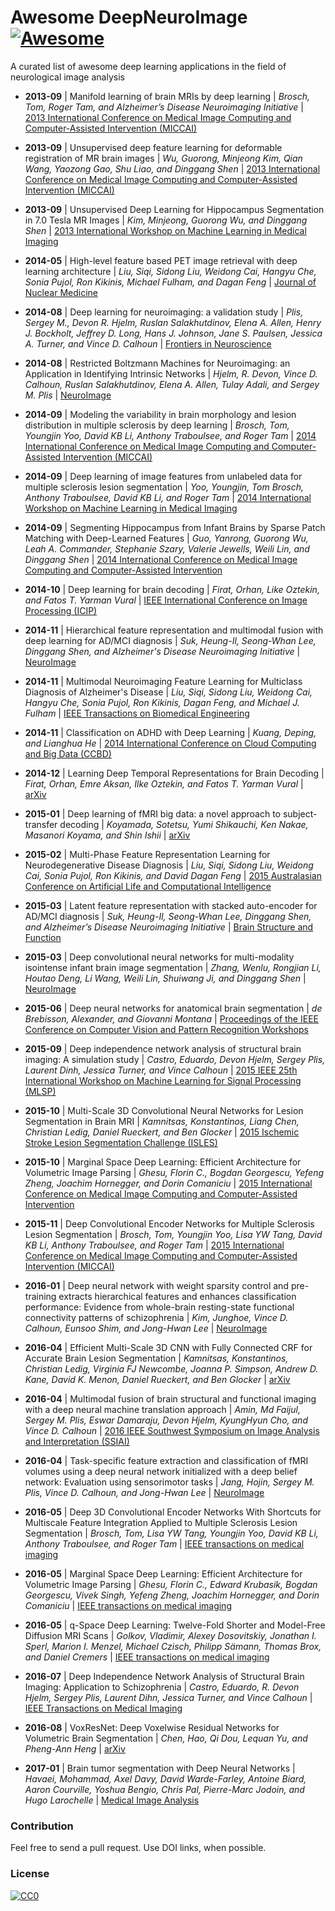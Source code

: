 # Awesome DeepNeuroImage [![Awesome](https://cdn.rawgit.com/sindresorhus/awesome/d7305f38d29fed78fa85652e3a63e154dd8e8829/media/badge.svg)](https://github.com/alxndrkalinin/awesome-deepneuroimage)

A curated list of awesome deep learning applications in the field of neurological image analysis

- **2013-09** | Manifold learning of brain MRIs by deep learning | *Brosch, Tom, Roger Tam, and Alzheimer’s Disease Neuroimaging Initiative* | [2013 International Conference on Medical Image Computing and Computer-Assisted Intervention (MICCAI)](http:/dx.doi.org/10.1007/978-3-642-40763-5_78)

- **2013-09** | Unsupervised deep feature learning for deformable registration of MR brain images | *Wu, Guorong, Minjeong Kim, Qian Wang, Yaozong Gao, Shu Liao, and Dinggang Shen* | [2013 International Conference on Medical Image Computing and Computer-Assisted Intervention (MICCAI)](http:/dx.doi.org/10.1007/978-3-642-40763-5_80)

- **2013-09** | Unsupervised Deep Learning for Hippocampus Segmentation in 7.0 Tesla MR Images | *Kim, Minjeong, Guorong Wu, and Dinggang Shen* | [2013 International Workshop on Machine Learning in Medical Imaging](http:/dx.doi.org/10.1007/978-3-319-02267-3_1)

- **2014-05** | High-level feature based PET image retrieval with deep learning architecture | *Liu, Siqi, Sidong Liu, Weidong Cai, Hangyu Che, Sonia Pujol, Ron Kikinis, Michael Fulham, and Dagan Feng* | [Journal of Nuclear Medicine](http://jnm.snmjournals.org/content/55/supplement_1/2028)

- **2014-08** | Deep learning for neuroimaging: a validation study | *Plis, Sergey M., Devon R. Hjelm, Ruslan Salakhutdinov, Elena A. Allen, Henry J. Bockholt, Jeffrey D. Long, Hans J. Johnson, Jane S. Paulsen, Jessica A. Turner, and Vince D. Calhoun* | [Frontiers in Neuroscience](http://dx.doi.org/10.3389/fnins.2014.00229)

- **2014-08** | Restricted Boltzmann Machines for Neuroimaging: an Application in Identifying Intrinsic Networks | *Hjelm, R. Devon, Vince D. Calhoun, Ruslan Salakhutdinov, Elena A. Allen, Tulay Adali, and Sergey M. Plis* | [NeuroImage](http://dx.doi.org/10.1016/j.neuroimage.2014.03.048)

- **2014-09** | Modeling the variability in brain morphology and lesion distribution in multiple sclerosis by deep learning | *Brosch, Tom, Youngjin Yoo, David KB Li, Anthony Traboulsee, and Roger Tam* | [2014 International Conference on Medical Image Computing and Computer-Assisted Intervention (MICCAI)](http://dx.doi.org/10.1007/978-3-319-10470-6_58)

- **2014-09** | Deep learning of image features from unlabeled data for multiple sclerosis lesion segmentation | *Yoo, Youngjin, Tom Brosch, Anthony Traboulsee, David KB Li, and Roger Tam* | [2014 International Workshop on Machine Learning in Medical Imaging](http://dx.doi.org/10.1007/978-3-319-10470-6_58)

- **2014-09** | Segmenting Hippocampus from Infant Brains by Sparse Patch Matching with Deep-Learned Features | *Guo, Yanrong, Guorong Wu, Leah A. Commander, Stephanie Szary, Valerie Jewells, Weili Lin, and Dinggang Shen* | [2014 International Conference on Medical Image Computing and Computer-Assisted Intervention](http://dx.doi.org/10.1007/978-3-319-10470-6_39)

- **2014-10** | Deep learning for brain decoding | *Firat, Orhan, Like Oztekin, and Fatos T. Yarman Vural* | [IEEE International Conference on Image Processing (ICIP)](http://dx.doi.org/10.1109/ICIP.2014.7025563)

- **2014-11** | Hierarchical feature representation and multimodal fusion with deep learning for AD/MCI diagnosis | *Suk, Heung-Il, Seong-Whan Lee, Dinggang Shen, and Alzheimer's Disease Neuroimaging Initiative* | [NeuroImage](http://dx.doi.org/10.1016/j.neuroimage.2014.06.077)

- **2014-11** | Multimodal Neuroimaging Feature Learning for Multiclass Diagnosis of Alzheimer's Disease | *Liu, Siqi, Sidong Liu, Weidong Cai, Hangyu Che, Sonia Pujol, Ron Kikinis, Dagan Feng, and Michael J. Fulham* | [IEEE Transactions on Biomedical Engineering](http://dx.doi.org/10.1109/TBME.2014.2372011)

- **2014-11** | Classification on ADHD with Deep Learning | *Kuang, Deping, and Lianghua He* | [2014 International Conference on Cloud Computing and Big Data (CCBD)](http://dx.doi.org/10.1109/CCBD.2014.42)

- **2014-12** | Learning Deep Temporal Representations for Brain Decoding | *Firat, Orhan, Emre Aksan, Ilke Oztekin, and Fatos T. Yarman Vural* | [arXiv](http://arxiv.org/abs/1412.7522)

- **2015-01** | Deep learning of fMRI big data: a novel approach to subject-transfer decoding | *Koyamada, Sotetsu, Yumi Shikauchi, Ken Nakae, Masanori Koyama, and Shin Ishii* | [arXiv](https://arxiv.org/abs/1502.00093)

- **2015-02** | Multi-Phase Feature Representation Learning for Neurodegenerative Disease Diagnosis | *Liu, Siqi, Sidong Liu, Weidong Cai, Sonia Pujol, Ron Kikinis, and David Dagan Feng* | [2015 Australasian Conference on Artificial Life and Computational Intelligence](http://dx.doi.org/10.1007/978-3-319-14803-8_27)

- **2015-03** | Latent feature representation with stacked auto-encoder for AD/MCI diagnosis | *Suk, Heung-Il, Seong-Whan Lee, Dinggang Shen, and Alzheimer’s Disease Neuroimaging Initiative* | [Brain Structure and Function](http://dx.doi.org/10.1007/s00429-013-0687-3)

- **2015-03** | Deep convolutional neural networks for multi-modality isointense infant brain image segmentation | *Zhang, Wenlu, Rongjian Li, Houtao Deng, Li Wang, Weili Lin, Shuiwang Ji, and Dinggang Shen* | [NeuroImage](http://dx.doi.org/10.1016/j.neuroimage.2014.12.061)

- **2015-06** | Deep neural networks for anatomical brain segmentation | *de Brebisson, Alexander, and Giovanni Montana* | [Proceedings of the IEEE Conference on Computer Vision and Pattern Recognition Workshops](http://dx.doi.org/10.1109/CVPRW.2015.7301312)

- **2015-09** | Deep independence network analysis of structural brain imaging: A simulation study | *Castro, Eduardo, Devon Hjelm, Sergey Plis, Laurent Dinh, Jessica Turner, and Vince Calhoun* | [2015 IEEE 25th International Workshop on Machine Learning for Signal Processing (MLSP)](http://dx.doi.org/10.1109/MLSP.2015.7324318)

- **2015-10** | Multi-Scale 3D Convolutional Neural Networks for Lesion Segmentation in Brain MRI | *Kamnitsas, Konstantinos, Liang Chen, Christian Ledig, Daniel Rueckert, and Ben Glocker* | [2015 Ischemic Stroke Lesion Segmentation Challenge (ISLES)](http://www.isles-challenge.org/ISLES2015/pdf/20150930_ISLES2015_Proceedings.pdf#page=21)

- **2015-10** | Marginal Space Deep Learning: Efficient Architecture for Volumetric Image Parsing | *Ghesu, Florin C., Bogdan Georgescu, Yefeng Zheng, Joachim Hornegger, and Dorin Comaniciu* | [2015 International Conference on Medical Image Computing and Computer-Assisted Intervention](http://dx.doi.org/10.1007/978-3-319-24553-9_87)

- **2015-11** | Deep Convolutional Encoder Networks for Multiple Sclerosis Lesion Segmentation | *Brosch, Tom, Youngjin Yoo, Lisa YW Tang, David KB Li, Anthony Traboulsee, and Roger Tam* | [2015 International Conference on Medical Image Computing and Computer-Assisted Intervention (MICCAI)](http://dx.doi.org/10.1007/978-3-319-24574-4_1)

- **2016-01** | Deep neural network with weight sparsity control and pre-training extracts hierarchical features and enhances classification performance: Evidence from whole-brain resting-state functional connectivity patterns of schizophrenia | *Kim, Junghoe, Vince D. Calhoun, Eunsoo Shim, and Jong-Hwan Lee* | [NeuroImage](http://dx.doi.org/10.1016/j.neuroimage.2015.05.018)

- **2016-04** | Efficient Multi-Scale 3D CNN with Fully Connected CRF for Accurate Brain Lesion Segmentation | *Kamnitsas, Konstantinos, Christian Ledig, Virginia FJ Newcombe, Joanna P. Simpson, Andrew D. Kane, David K. Menon, Daniel Rueckert, and Ben Glocker* | [arXiv](https://arxiv.org/abs/1603.05959)

- **2016-04** | Multimodal fusion of brain structural and functional imaging with a deep neural machine translation approach | *Amin, Md Faijul, Sergey M. Plis, Eswar Damaraju, Devon Hjelm, KyungHyun Cho, and Vince D. Calhoun* | [2016 IEEE Southwest Symposium on Image Analysis and Interpretation (SSIAI)](http://dx.doi.org/10.1109/SSIAI.2016.7459160)

- **2016-04** | Task-specific feature extraction and classification of fMRI volumes using a deep neural network initialized with a deep belief network: Evaluation using sensorimotor tasks | *Jang, Hojin, Sergey M. Plis, Vince D. Calhoun, and Jong-Hwan Lee* | [NeuroImage](http://dx.doi.org/10.1016/j.neuroimage.2016.04.003)

- **2016-05** | Deep 3D Convolutional Encoder Networks With Shortcuts for Multiscale Feature Integration Applied to Multiple Sclerosis Lesion Segmentation | *Brosch, Tom, Lisa YW Tang, Youngjin Yoo, David KB Li, Anthony Traboulsee, and Roger Tam* | [IEEE transactions on medical imaging](http://dx.doi.org/10.1109/TMI.2016.2528821)

- **2016-05** | Marginal Space Deep Learning: Efficient Architecture for Volumetric Image Parsing | *Ghesu, Florin C., Edward Krubasik, Bogdan Georgescu, Vivek Singh, Yefeng Zheng, Joachim Hornegger, and Dorin Comaniciu* | [IEEE transactions on medical imaging](http://dx.doi.org/10.1109/TMI.2016.2538802)

- **2016-05** | q-Space Deep Learning: Twelve-Fold Shorter and Model-Free Diffusion MRI Scans | *Golkov, Vladimir, Alexey Dosovitskiy, Jonathan I. Sperl, Marion I. Menzel, Michael Czisch, Philipp Sämann, Thomas Brox, and Daniel Cremers* | [IEEE transactions on medical imaging](http://dx.doi.org/10.1109/TMI.2016.2551324)

- **2016-07** | Deep Independence Network Analysis of Structural Brain Imaging: Application to Schizophrenia | *Castro, Eduardo, R. Devon Hjelm, Sergey Plis, Laurent Dihn, Jessica Turner, and Vince Calhoun* | [IEEE Transactions on Medical Imaging](http://dx.doi.org/10.1109/TMI.2016.2527717)

- **2016-08** | VoxResNet: Deep Voxelwise Residual Networks for Volumetric Brain Segmentation | *Chen, Hao, Qi Dou, Lequan Yu, and Pheng-Ann Heng* | [arXiv ](https://arxiv.org/abs/1608.05895)

- **2017-01** | Brain tumor segmentation with Deep Neural Networks | *Havaei, Mohammad, Axel Davy, David Warde-Farley, Antoine Biard, Aaron Courville, Yoshua Bengio, Chris Pal, Pierre-Marc Jodoin, and Hugo Larochelle* | [Medical Image Analysis](http://dx.doi.org/10.1016/j.media.2016.05.004)

### Contribution

Feel free to send a pull request. Use DOI links, when possible.

### License

[![CC0](http://i.creativecommons.org/p/zero/1.0/88x31.png)](http://creativecommons.org/publicdomain/zero/1.0/)

